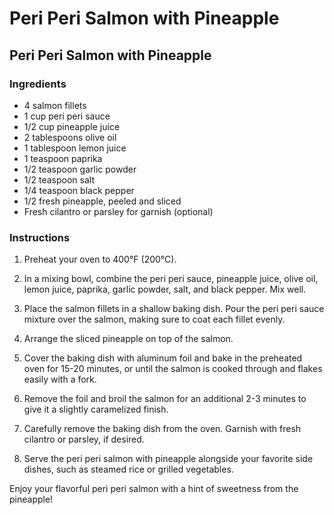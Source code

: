 # Peri Peri Salmon with Pineapple
## Peri Peri Salmon with Pineapple

### Ingredients
- 4 salmon fillets
- 1 cup peri peri sauce
- 1/2 cup pineapple juice
- 2 tablespoons olive oil
- 1 tablespoon lemon juice
- 1 teaspoon paprika
- 1/2 teaspoon garlic powder
- 1/2 teaspoon salt
- 1/4 teaspoon black pepper
- 1/2 fresh pineapple, peeled and sliced
- Fresh cilantro or parsley for garnish (optional)

### Instructions
1. Preheat your oven to 400°F (200°C).

2. In a mixing bowl, combine the peri peri sauce, pineapple juice, olive oil, lemon juice, paprika, garlic powder, salt, and black pepper. Mix well.

3. Place the salmon fillets in a shallow baking dish. Pour the peri peri sauce mixture over the salmon, making sure to coat each fillet evenly.

4. Arrange the sliced pineapple on top of the salmon.

5. Cover the baking dish with aluminum foil and bake in the preheated oven for 15-20 minutes, or until the salmon is cooked through and flakes easily with a fork.

6. Remove the foil and broil the salmon for an additional 2-3 minutes to give it a slightly caramelized finish.

7. Carefully remove the baking dish from the oven. Garnish with fresh cilantro or parsley, if desired.

8. Serve the peri peri salmon with pineapple alongside your favorite side dishes, such as steamed rice or grilled vegetables.

Enjoy your flavorful peri peri salmon with a hint of sweetness from the pineapple!